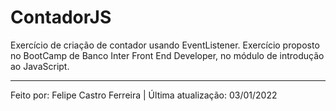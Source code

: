 # ContadorJS

Exercício de criação de contador usando EventListener. Exercício proposto no BootCamp de Banco Inter Front End Developer, no módulo de introdução ao JavaScript.

--- 

Feito por: Felipe Castro Ferreira | Última atualização: 03/01/2022
